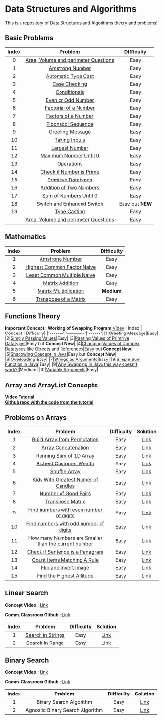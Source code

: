 # Data Structures and Algorithms 

This is a repository of Data Structures and Algorithms theory and problems!

## Basic Problems
| Index | Problem | Difficulty|
|:-------:|:---------:|:------:|
|0|[Area, Volume and perimeter Questions](https://github.com/vedanthv/dsa/blob/main/Basics/AreaVolumePerimeter.java)|Easy
|1|[Amstrong Number](https://github.com/vedanthv/dsa/blob/main/Basics/ArmstsrongNumberExample.java)|Easy
|2|[Automatic Type Cast](https://github.com/vedanthv/dsa/blob/main/Basics/AutomaticTypeCasting.java)|Easy
|3|[Case Checking](https://github.com/vedanthv/dsa/blob/main/Basics/CaseCheck.java)|Easy
|4|[Conditionals](https://github.com/vedanthv/dsa/blob/main/Basics/Condiitionals.java)|Easy
|5|[Even or Odd Number](https://github.com/vedanthv/dsa/blob/main/Basics/Evenodd.java)|Easy
|6|[Factorial of a Number](https://github.com/vedanthv/dsa/blob/main/Basics/Factors.java)|Easy
|7|[Factors of a Number](https://github.com/vedanthv/dsa/blob/main/Basics/Factors.java)|Easy
|8|[Fibonacci Sequence](https://github.com/vedanthv/dsa/blob/main/Basics/Fibo.java)|Easy
|9|[Greeting Message](https://github.com/vedanthv/dsa/blob/main/Basics/GreetingMessage.java)|Easy
|10|[Taking Inputs](https://github.com/vedanthv/dsa/blob/main/Basics/Inputs.java)|Easy
|11|[Largest Number](https://github.com/vedanthv/dsa/blob/main/Basics/Largest.java)|Easy
|12|[Maximum Number Until 0](https://github.com/vedanthv/dsa/blob/main/Basics/maxtill0.java)|Easy
|13|[Operations](https://github.com/vedanthv/dsa/blob/main/Basics/Operations.java)|Easy
|14|[Check if Number is Prime](https://github.com/vedanthv/dsa/blob/main/Basics/Prime.java)|Easy
|15|[Primitive Datatypes](https://github.com/vedanthv/dsa/blob/main/Basics/Primitives.java)|Easy
|16|[Addition of Two Numbers](https://github.com/vedanthv/dsa/blob/main/Basics/Sum.java)|Easy
|17|[Sum of Numbers Until 0](https://github.com/vedanthv/dsa/blob/main/Basics/Sumtill0.java)|Easy
|18|[Switch and Enhanced Switch](https://github.com/vedanthv/dsa/blob/main/Basics/Switch.java)|Easy but **NEW**
|19|[Type Casting](https://github.com/vedanthv/dsa/blob/main/Basics/TypeCasting.java)|Easy
||[Area, Volume and perimeter Questions](https://github.com/vedanthv/dsa/blob/main/Basics/ArmstsrongNumberExample.java)|Easy


## Mathematics

| Index | Problem | Difficulty|
|:-------:|:---------:|:------:|
|1|[Amstrong Number](https://github.com/vedanthv/dsa/blob/main/Basics/ArmstsrongNumberExample.java)|Easy
|2|[Highest Common Factor Naive](https://github.com/vedanthv/dsa/blob/main/Math/HCF.java)|Easy
|3|[Least Common Multiple Naive](https://github.com/vedanthv/dsa/blob/main/Math/LCM.java)|Easy
|4|[Matrix Addition](https://github.com/vedanthv/dsa/blob/main/Math/MatrixAddition.java)|Easy
|5|[Matrix Multiplication](https://github.com/vedanthv/dsa/blob/main/Math/MatrixMultiplication.java)|**Medium**
|6|[Transpose of a Matrix](https://github.com/vedanthv/dsa/blob/main/Math/Transpose.java)|Easy

## Functions Theory
**Important Concept : Working of Swapping Program**[ Video](https://youtu.be/vvanI8NRlSI?t=1779)
| Index | Concept | Difficulty|
|:-------:|:---------:|:------:|
|1|[Greeting Message](https://github.com/vedanthv/dsa/blob/main/Functions/SimpleFn.java)|Easy|
|2|[Simply Passing Values](https://github.com/vedanthv/dsa/blob/main/Functions/PassingExample.java)|Easy|
|3|[Passing Values of Primitive Datatypes](https://github.com/vedanthv/dsa/blob/main/Functions/PassingExample.java)|Easy but **Concept New**|
|4|[Changing Values of Compex Datatypes like Objects and References](https://github.com/vedanthv/dsa/blob/main/Functions/ChangeValue.java)|Easy but **Concept New**|
|5|[Shadowing Concept in Java](https://github.com/vedanthv/dsa/blob/main/Functions/ChangeValue.java)|Easy but **Concept New**|
|6|[Overloading](https://github.com/vedanthv/dsa/blob/main/Functions/Overloading.java)|Easy|
|7|[Strings as Arguments](https://github.com/vedanthv/dsa/blob/main/Functions/StringExample.java)|Easy|
|8|[Simple Sum Function in Java](https://github.com/vedanthv/dsa/blob/main/Functions/Sumfn.java)|Easy|
|9|[Why Swapping in Java this way doesn't work?!](https://github.com/vedanthv/dsa/blob/main/Functions/Swap.java)|Medium|
|10|[Variable Arguments](https://github.com/vedanthv/dsa/blob/main/Functions/VarArgs.java)|Easy|

## Array and ArrayList Concepts
[**Video Tutorial**](https://www.youtube.com/watch?v=n60Dn0UsbEk)<br>
[**Github repo with the code from the tutorial**](https://github.com/kunal-kushwaha/DSA-Bootcamp-Java/tree/main/lectures/8-arrays/code/src/com/kunal)

## Problems on Arrays
| Index | Problem | Difficulty| Solution|
|:-------:|:---------:|:------:|:------:|
|1|[Build Array from Permutation](https://leetcode.com/problems/build-array-from-permutation/)|Easy|[Link](https://github.com/vedanthv/dsa/blob/main/Arrays_Leetcode/src/com/vedanth/q1920.java)
|2|[Array Concatenation](https://leetcode.com/problems/concatenation-of-array/)|Easy|[Link](https://github.com/vedanthv/dsa/blob/main/Arrays_Leetcode/src/com/vedanth/q1929.java)
|3|[Running Sum of 1D Array](https://leetcode.com/problems/running-sum-of-1d-array/)|Easy|[Link](https://github.com/vedanthv/dsa/blob/main/Arrays_Leetcode/src/com/vedanth/q1480.java)
|4|[Richest Customer Wealth](https://leetcode.com/problems/richest-customer-wealth/)|Easy|[Link](https://github.com/vedanthv/dsa/blob/main/Arrays_Leetcode/src/com/vedanth/q1672.java)
|5|[Shuffle Array](https://leetcode.com/problems/shuffle-the-array/)|Easy|[Link](https://github.com/vedanthv/dsa/blob/main/Arrays_Leetcode/src/com/vedanth/q1470.java)
|6|[Kids With Greatest Numer of Candles](https://leetcode.com/problems/kids-with-the-greatest-number-of-candies/)|Easy|[Link](https://github.com/vedanthv/dsa/blob/main/Arrays_Leetcode/src/com/vedanth/q1431.java)
|7|[Number of Good Pairs](https://leetcode.com/problems/number-of-good-pairs/)|Easy|[Link](https://github.com/vedanthv/dsa/blob/main/Arrays_Leetcode/src/com/vedanth/q1512.java)
|8|[Transpose Matrix](https://leetcode.com/problems/transpose-matrix/)|Easy|[Link](https://github.com/vedanthv/dsa/blob/main/Arrays_Leetcode/src/com/vedanth/q867.java)
|9|[Find numbers with even number of digits](https://leetcode.com/problems/find-numbers-with-even-number-of-digits/)|Easy|[Link](https://github.com/vedanthv/dsa/blob/main/Arrays_Leetcode/src/com/vedanth/q1295.java)
|10|[Find numbers with odd number of digits](https://binarysearch.com/problems/Odd-Number-of-Digits)|Easy|[Link](https://github.com/vedanthv/dsa/blob/main/Arrays_Leetcode/src/com/vedanth/OddDigits.java)
|11|[How many Numbers are Smaller than the current number](https://leetcode.com/problems/how-many-numbers-are-smaller-than-the-current-number/)|Easy|[Link](https://github.com/vedanthv/dsa/blob/main/Arrays_Leetcode/src/com/vedanth/q1365.java)
|12|[Check if Sentence is a Panagram](https://leetcode.com/problems/check-if-the-sentence-is-pangram/)|Easy|[Link](https://github.com/vedanthv/dsa/blob/main/Arrays_Leetcode/src/com/vedanth/Pangram.java)
|13|[Count Items Matching A Rule](https://leetcode.com/problems/count-items-matching-a-rule/)|Easy|[Link](https://github.com/vedanthv/dsa/blob/main/Arrays_Leetcode/src/com/vedanth/countMatches.java)
|14|[Flip and Invert Image](https://leetcode.com/problems/flipping-an-image/)|Easy|[Link](https://github.com/vedanthv/dsa/blob/main/Arrays_Leetcode/src/com/vedanth/flipAndInvertImage.java)
|15|[Find the Highest Altitude](https://leetcode.com/problems/find-the-highest-altitude/)|Easy|[Link](https://github.com/vedanthv/dsa/blob/main/Arrays_Leetcode/src/com/vedanth/highestAltitude.java)

## Linear Search

**Concept Video** : [Link](https://www.youtube.com/watch?v=_HRA37X8N_Q)

**Comm. Classroom Github** : [Link](https://github.com/kunal-kushwaha/DSA-Bootcamp-Java/tree/main/lectures/9-linear%20search)

| Index | Problem | Difficulty| Solution|
|:-------:|:---------:|:------:|:------:|
|1|[Search in Strings](https://youtu.be/_HRA37X8N_Q?t=1552)|Easy|[Link](https://github.com/vedanthv/dsa/tree/main/LinearSearch/src/com/vedanth/SearchString.java)
|2|[Search In Range](https://youtu.be/_HRA37X8N_Q?t=1830)|Easy|[Link](https://github.com/vedanthv/dsa/tree/main/LinearSearch/src/com/vedanth/SearchInRange.java)

## Binary Search

**Concept Video** : [Link](https://www.youtube.com/watch?v=f6UU7V3szVw&list=PL9gnSGHSqcnr_DxHsP7AW9ftq0AtAyYqJ&index=10)

**Comm. Classroom Github** : [Link](https://github.com/kunal-kushwaha/DSA-Bootcamp-Java/tree/main/lectures/10-binary%20search)

| Index | Problem | Difficulty| Solution|
|:-------:|:---------:|:------:|:------:|
|1|Binary Search Algorithm|Easy|[Link](https://github.com/vedanthv/dsa/blob/main/BinarySearch/src/com/vedanth/BinarySearch.java)
|2|Agnostic Binary Search Algorithm|Easy|[Link](https://github.com/vedanthv/dsa/blob/main/BinarySearch/src/com/vedanth/OrderAgnosticBS.java)



